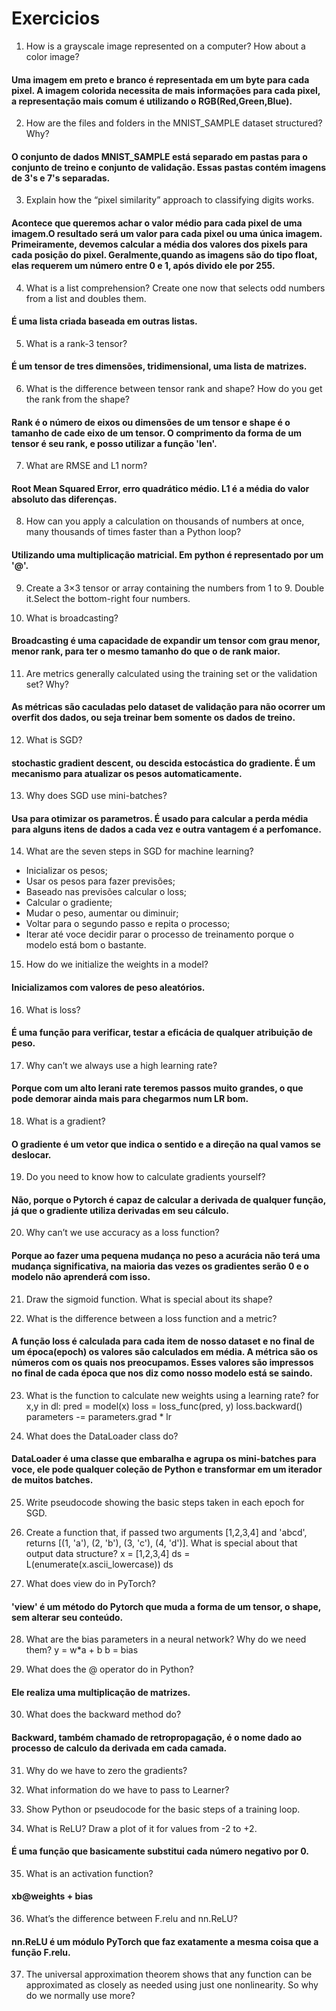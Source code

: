 # Exercicios
1. How is a grayscale image represented on a computer? How about a color image?
#### Uma imagem em preto e branco é representada em um byte para cada pixel. A imagem colorida necessita de mais informações para cada pixel, a representação mais comum é utilizando o RGB(Red,Green,Blue).

2. How are the files and folders in the MNIST_SAMPLE dataset structured? Why?
#### O conjunto de dados MNIST_SAMPLE está separado em pastas para o conjunto de treino e conjunto de validação. Essas pastas contém imagens de 3's e 7's separadas.

3. Explain how the “pixel similarity” approach to classifying digits works.
#### Acontece que queremos achar o valor médio para cada pixel de uma imagem.O resultado será um valor para cada pixel ou uma única imagem. Primeiramente, devemos calcular a média dos valores dos pixels para cada posição do pixel. Geralmente,quando as imagens são do tipo float, elas requerem um número entre 0 e 1, após divido ele por 255.

4. What is a list comprehension? Create one now that selects odd numbers from a list and doubles them.
#### É uma lista criada baseada em outras listas.

5. What is a rank-3 tensor?
#### É um tensor de tres dimensões, tridimensional, uma lista de matrizes.

6. What is the difference between tensor rank and shape? How do you get the rank from the shape?
#### Rank é o número de eixos ou dimensões de um tensor e shape é o tamanho de cade eixo de um tensor. O comprimento da forma de um tensor é seu rank, e posso utilizar a função 'len'.

7. What are RMSE and L1 norm?
#### Root Mean Squared Error, erro quadrático médio. L1 é a média do valor absoluto das diferenças.

8. How can you apply a calculation on thousands of numbers at once, many thousands of times faster than a Python loop?
#### Utilizando uma multiplicação matricial. Em python é representado por um '@'.

9. Create a 3×3 tensor or array containing the numbers from 1 to 9. Double it.Select the bottom-right four numbers.

10. What is broadcasting?
#### Broadcasting é uma capacidade de expandir um tensor com grau menor, menor rank, para ter o mesmo tamanho do que o de rank maior.

11. Are metrics generally calculated using the training set or the validation set? Why?
#### As métricas são caculadas pelo dataset de validação para não ocorrer um overfit dos dados, ou seja treinar bem somente os dados de treino.

12. What is SGD?
#### stochastic gradient descent, ou descida estocástica do gradiente. É um mecanismo para atualizar os pesos automaticamente.

13. Why does SGD use mini-batches?
#### Usa para otimizar os parametros. É usado para calcular a perda média para alguns itens de dados a cada vez e outra vantagem é a perfomance.

14. What are the seven steps in SGD for machine learning?
- Inicializar os pesos;
- Usar os pesos para fazer previsões;
- Baseado nas previsões calcular o loss;
- Calcular o gradiente;
- Mudar o peso, aumentar ou diminuir;
- Voltar para o segundo passo e repita o processo;
- Iterar até voce decidir parar o processo de treinamento porque o modelo está bom o bastante.

15. How do we initialize the weights in a model?
#### Inicializamos com valores de peso aleatórios.

16. What is loss?
#### É uma função para verificar, testar a eficácia de qualquer atribuição de peso.

17. Why can’t we always use a high learning rate?
#### Porque com um alto lerani rate teremos passos muito grandes, o que pode demorar ainda mais para chegarmos num LR bom. 

18. What is a gradient?
#### O gradiente é um vetor que indica o sentido e a direção na qual vamos se deslocar.

19. Do you need to know how to calculate gradients yourself?
#### Não, porque o Pytorch é capaz de calcular a derivada de qualquer função, já que o gradiente utiliza derivadas em seu cálculo.

20. Why can’t we use accuracy as a loss function?
#### Porque ao fazer uma pequena mudança no peso a acurácia não terá uma mudança significativa, na maioria das vezes os gradientes serão 0 e o modelo não aprenderá com isso.

21. Draw the sigmoid function. What is special about its shape?


22. What is the difference between a loss function and a metric?
#### A função loss é calculada para cada item de nosso dataset e no final de um época(epoch) os valores são calculados em média. A métrica são os números com os quais nos preocupamos. Esses valores são impressos no final de cada época que nos diz como nosso modelo está se saindo.


23. What is the function to calculate new weights using a learning rate?
for x,y in dl:
 pred = model(x)
 loss = loss_func(pred, y)
 loss.backward()
 parameters -= parameters.grad * lr

24. What does the DataLoader class do?
#### DataLoader é uma classe que embaralha e agrupa os mini-batches para voce, ele pode qualquer coleção de Python e transformar em um iterador de muitos batches.

25. Write pseudocode showing the basic steps taken in each epoch for SGD.


26. Create a function that, if passed two arguments [1,2,3,4] and 'abcd', returns [(1, 'a'), (2, 'b'), (3, 'c'), (4, 'd')]. What is special about that output data structure?
x = [1,2,3,4]
ds = L(enumerate(x.ascii_lowercase))
ds

27. What does view do in PyTorch?
#### 'view' é um método do Pytorch que muda a forma de um tensor, o shape, sem alterar seu conteúdo.

28. What are the bias parameters in a neural network? Why do we need them?
y = w*a + b 
b = bias 

29. What does the @ operator do in Python?
#### Ele realiza uma multiplicação de matrizes.

30. What does the backward method do?
#### Backward, também chamado de retropropagação, é o nome dado ao processo de calculo da derivada em cada camada.

31. Why do we have to zero the gradients?


32. What information do we have to pass to Learner?


33. Show Python or pseudocode for the basic steps of a training loop.


34. What is ReLU? Draw a plot of it for values from -2 to +2.
#### É uma função que basicamente substitui cada número negativo por 0.

35. What is an activation function?
#### xb@weights + bias

36. What’s the difference between F.relu and nn.ReLU?
#### nn.ReLU é um módulo PyTorch que faz exatamente a mesma coisa que a função F.relu.

37. The universal approximation theorem shows that any function can be approximated as closely as needed using just one nonlinearity. So why do we normally use more?
